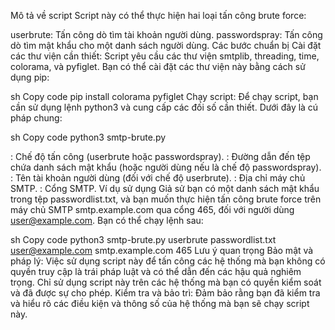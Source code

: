 Mô tả về script
Script này có thể thực hiện hai loại tấn công brute force:

userbrute: Tấn công dò tìm tài khoản người dùng.
passwordspray: Tấn công dò tìm mật khẩu cho một danh sách người dùng.
Các bước chuẩn bị
Cài đặt các thư viện cần thiết:
Script yêu cầu các thư viện smtplib, threading, time, colorama, và pyfiglet. Bạn có thể cài đặt các thư viện này bằng cách sử dụng pip:

sh
Copy code
pip install colorama pyfiglet
Chạy script:
Để chạy script, bạn cần sử dụng lệnh python3 và cung cấp các đối số cần thiết. Dưới đây là cú pháp chung:

sh
Copy code
python3 smtp-brute.py <mode> <wordlist> <user> <RHOST> <RPORT>

<mode>: Chế độ tấn công (userbrute hoặc passwordspray).
<wordlist>: Đường dẫn đến tệp chứa danh sách mật khẩu (hoặc người dùng nếu là chế độ passwordspray).
<user>: Tên tài khoản người dùng (đối với chế độ userbrute).
<RHOST>: Địa chỉ máy chủ SMTP.
<RPORT>: Cổng SMTP.
Ví dụ sử dụng
Giả sử bạn có một danh sách mật khẩu trong tệp passwordlist.txt, và bạn muốn thực hiện tấn công brute force trên máy chủ SMTP smtp.example.com qua cổng 465, đối với người dùng user@example.com. Bạn có thể chạy lệnh sau:

sh
Copy code
python3 smtp-brute.py userbrute passwordlist.txt user@example.com smtp.example.com 465
Lưu ý quan trọng
Bảo mật và pháp lý: Việc sử dụng script này để tấn công các hệ thống mà bạn không có quyền truy cập là trái pháp luật và có thể dẫn đến các hậu quả nghiêm trọng. Chỉ sử dụng script này trên các hệ thống mà bạn có quyền kiểm soát và đã được sự cho phép.
Kiểm tra và bảo trì: Đảm bảo rằng bạn đã kiểm tra và hiểu rõ các điều kiện và thông số của hệ thống mà bạn sẽ chạy script này.
